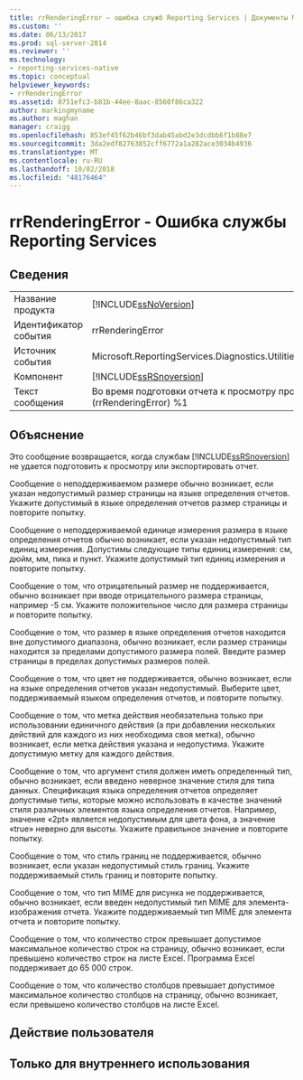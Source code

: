 ```yaml
---
title: rrRenderingError — ошибка служб Reporting Services | Документы Майкрософт
ms.custom: ''
ms.date: 06/13/2017
ms.prod: sql-server-2014
ms.reviewer: ''
ms.technology:
- reporting-services-native
ms.topic: conceptual
helpviewer_keywords:
- rrRenderingError
ms.assetid: 0751efc3-b81b-44ee-8aac-8560f86ca322
author: markingmyname
ms.author: maghan
manager: craigg
ms.openlocfilehash: 853ef45f62b46bf3dab45abd2e3dcdbb6f1b88e7
ms.sourcegitcommit: 3da2edf82763852cff6772a1a282ace3034b4936
ms.translationtype: MT
ms.contentlocale: ru-RU
ms.lasthandoff: 10/02/2018
ms.locfileid: "48176464"
---
```

# <a name="rrrenderingerror---reporting-services-error"></a>rrRenderingError - Ошибка службы Reporting Services
    
## <a name="details"></a>Сведения  
  
|||  
|-|-|  
|Название продукта|[!INCLUDE[ssNoVersion](../../includes/ssnoversion-md.md)]|  
|Идентификатор события|rrRenderingError|  
|Источник события|Microsoft.ReportingServices.Diagnostics.Utilities.ErrorStrings.resources.Strings|  
|Компонент|[!INCLUDE[ssRSnoversion](../../includes/ssrsnoversion-md.md)]|  
|Текст сообщения|Во время подготовки отчета к просмотру произошла ошибка. (rrRenderingError) %1|  
  
## <a name="explanation"></a>Объяснение  
 Это сообщение возвращается, когда службам [!INCLUDE[ssRSnoversion](../../includes/ssrsnoversion-md.md)] не удается подготовить к просмотру или экспортировать отчет.  
  
 Сообщение о неподдерживаемом размере обычно возникает, если указан недопустимый размер страницы на языке определения отчетов. Укажите допустимый в языке определения отчетов размер страницы и повторите попытку.  
  
 Сообщение о неподдерживаемой единице измерения размера в языке определения отчетов обычно возникает, если указан недопустимый тип единиц измерения. Допустимы следующие типы единиц измерения: см, дюйм, мм, пика и пункт. Укажите допустимый тип единиц измерения и повторите попытку.  
  
 Сообщение о том, что отрицательный размер не поддерживается, обычно возникает при вводе отрицательного размера страницы, например -5 см. Укажите положительное число для размера страницы и повторите попытку.  
  
 Сообщение о том, что размер в языке определения отчетов находится вне допустимого диапазона, обычно возникает, если размер страницы находится за пределами допустимого размера полей. Введите размер страницы в пределах допустимых размеров полей.  
  
 Сообщение о том, что цвет не поддерживается, обычно возникает, если на языке определения отчетов указан недопустимый. Выберите цвет, поддерживаемый языком определения отчетов, и повторите попытку.  
  
 Сообщение о том, что метка действия необязательна только при использовании единичного действия (а при добавлении нескольких действий для каждого из них необходима своя метка), обычно возникает, если метка действия указана и недопустима. Укажите допустимую метку для каждого действия.  
  
 Сообщение о том, что аргумент стиля должен иметь определенный тип, обычно возникает, если введено неверное значение стиля для типа данных. Спецификация языка определения отчетов определяет допустимые типы, которые можно использовать в качестве значений стиля различных элементов языка определения отчетов. Например, значение «2pt» является недопустимым для цвета фона, а значение «true» неверно для высоты. Укажите правильное значение и повторите попытку.  
  
 Сообщение о том, что стиль границ не поддерживается, обычно возникает, если указан недопустимый стиль границ. Укажите поддерживаемый стиль границ и повторите попытку.  
  
 Сообщение о том, что тип MIME для рисунка не поддерживается, обычно возникает, если введен недопустимый тип MIME для элемента-изображения отчета. Укажите поддерживаемый тип MIME для элемента отчета и повторите попытку.  
  
 Сообщение о том, что количество строк превышает допустимое максимальное количество строк на страницу, обычно возникает, если превышено количество строк на листе Excel. Программа Excel поддерживает до 65 000 строк.  
  
 Сообщение о том, что количество столбцов превышает допустимое максимальное количество столбцов на страницу, обычно возникает, если превышено количество столбцов на листе Excel.  
  
## <a name="user-action"></a>Действие пользователя  
  
## <a name="internal-only"></a>Только для внутреннего использования  
  
